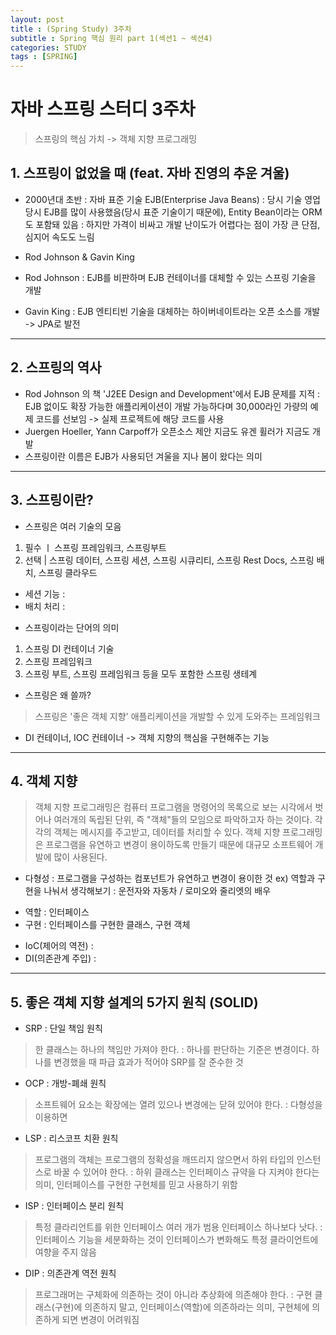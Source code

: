 ```yaml
---
layout: post
title : (Spring Study) 3주차 
subtitle : Spring 핵심 원리 part 1(섹션1 ~ 섹션4)
categories: STUDY
tags : [SPRING]
---
```


# 자바 스프링 스터디 3주차

> 스프링의 핵심 가치 -> 객체 지향 프로그래밍

## 1. 스프링이 없었을 때 (feat. 자바 진영의 추운 겨울)

- 2000년대 초반 : 자바 표준 기술 EJB(Enterprise Java Beans)
: 당시 기술 영업 당시 EJB를 많이 사용했음(당시 표준 기술이기 때문에), Entity Bean이라는 ORM도 포함돼 있음
: 하지만 가격이 비싸고 개발 난이도가 어렵다는 점이 가장 큰 단점, 심지어 속도도 느림

- Rod Johnson & Gavin King
 - Rod Johnson : EJB를 비판하며 EJB 컨테이너를 대체할 수 있는 스프링 기술을 개발
 - Gavin King : EJB 엔티티빈 기술을 대체하는 하이버네이트라는 오픈 소스를 개발 -> JPA로 발전

* * *

## 2. 스프링의 역사

- Rod Johnson 의 책 'J2EE Design and Development'에서 EJB 문제를 지적
 : EJB 없이도 확장 가능한 애플리케이션이 개발 가능하다며 30,000라인 가량의 예제 코드를 선보임 -> 실제 프로젝트에 해당 코드를 사용
- Juergen Hoeller, Yann Carpoff가 오픈소스 제안 지금도 유겐 휠러가 지금도 개발
- 스프링이란 이름은 EJB가 사용되던 겨울을 지나 봄이 왔다는 의미

* * *

## 3. 스프링이란?

- 스프링은 여러 기술의 모음
 1. 필수 ㅣ 스프링 프레임워크, 스프링부트
 2. 선택 | 스프링 데이터, 스프링 세션, 스프링 시큐리티, 스프링 Rest Docs, 스프링 배치, 스프링 클라우드
 * 세션 기능 : 
 * 배치 처리 : 
 
- 스프링이라는 단어의 의미
 1. 스프링 DI 컨테이너 기술
 2. 스프링 프레임워크
 3. 스프링 부트, 스프링 프레임워크 등을 모두 포함한 스프링 생테계

- 스프링은 왜 쓸까?

 >  스프링은 '좋은 객체 지향' 애플리케이션을 개발할 수 있게 도와주는 프레임워크

 * DI 컨테이너, IOC 컨테이너 -> 객체 지향의 핵심을 구현해주는 기능 

* * *

## 4. 객체 지향 

> 객체 지향 프로그래밍은 컴퓨터 프로그램을 명령어의 목록으로 보는 시각에서 벗어나 여러개의 독립된 단위, 즉 "객체"들의 모임으로 파악하고자 하는 것이다. 각각의 객체는 메시지를 주고받고, 데이터를 처리할 수 있다. 객체 지향 프로그래밍은 프로그램을 유연하고 변경이 용이하도록 만들기 때문에 대규모 소프트웨어 개발에 많이 사용된다.

* 다형성 : 프로그램을 구성하는 컴포넌트가 유연하고 변경이 용이한 것 ex) 역할과 구현을 나눠서 생각해보기 : 운전자와 자동차 / 로미오와 줄리엣의 배우
 - 역할 : 인터페이스
 - 구현 : 인터페이스를 구현한 클래스, 구현 객체

* IoC(제어의 역전) :
* DI(의존관계 주입) : 

* * *

## 5. 좋은 객체 지향 설계의 5가지 원칙 (SOLID)

* SRP : 단일 책임 원칙
 > 한 클래스는 하나의 책임만 가져야 한다.
: 하나를 판단하는 기준은 변경이다. 하나를 변경했을 때 파급 효과가 적어야 SRP를 잘 준수한 것

* OCP : 개방-폐쇄 원칙
 > 소프트웨어 요소는 확장에는 열려 있으나 변경에는 닫혀 있어야 한다.
: 다형성을 이용하면

* LSP : 리스코프 치환 원칙
 > 프로그램의 객체는 프로그램의 정확성을 깨뜨리지 않으면서 하위 타입의 인스턴스로 바꿀 수 있어야 한다.
: 하위 클래스는 인터페이스 규약을 다 지켜야 한다는 의미, 인터페이스를 구현한 구현체를 믿고 사용하기 위함

* ISP : 인터페이스 분리 원칙
 > 특정 클라리언트를 위한 인터페이스 여러 개가 범용 인터페이스 하나보다 낫다.
: 인터페이스 기능을 세분화하는 것이 인터페이스가 변화해도 특정 클라이언트에 여향을 주지 않음

* DIP : 의존관계 역전 원칙
 > 프로그래머는 구체화에 의존하는 것이 아니라 추상화에 의존해야 한다.
: 구현 클래스(구현)에 의존하지 말고, 인터페이스(역할)에 의존하라는 의미, 구현체에 의존하게 되면 변경이 어려워짐
